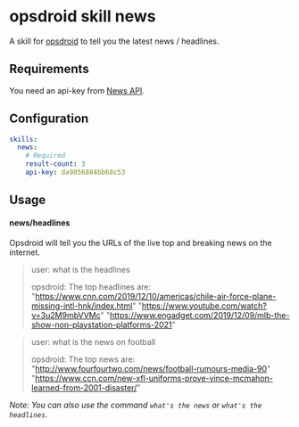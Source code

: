 # opsdroid skill news

A skill for [opsdroid](https://github.com/opsdroid/opsdroid) to tell you the latest news / headlines.

## Requirements

You need an api-key from [News API](https://newsapi.org/).

## Configuration

```yaml
skills:
  news:
    # Required
    result-count: 3
    api-key: da9856884bb68c53
```

## Usage

#### news/headlines

Opsdroid will tell you the URLs of the live top and breaking news on the internet.

> user: what is the headlines
>
> opsdroid: The top headlines are: 
>           "https://www.cnn.com/2019/12/10/americas/chile-air-force-plane-missing-intl-hnk/index.html"
>           "https://www.youtube.com/watch?v=3u2M9mbVVMc"
>           "https://www.engadget.com/2019/12/09/mlb-the-show-non-playstation-platforms-2021"

> user: what is the news on football
>
> opsdroid: The top news are: 
>           "http://www.fourfourtwo.com/news/football-rumours-media-90"
>           "https://www.ccn.com/new-xfl-uniforms-prove-vince-mcmahon-learned-from-2001-disaster/"

_Note: You can also use the command `what's the news` or `what's the headlines`._
